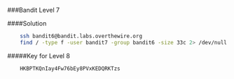 ###Bandit Level 7

####Solution
```bash
	ssh bandit6@bandit.labs.overthewire.org
	find / -type f -user bandit7 -group bandit6 -size 33c 2> /dev/null | xargs cat
```


#####Key for Level 8
```
	HKBPTKQnIay4Fw76bEy8PVxKEDQRKTzs
```
